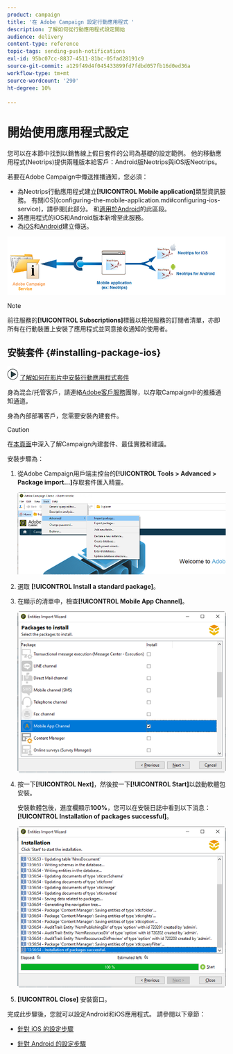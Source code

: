 ```yaml
---
product: campaign
title: '在 Adobe Campaign 設定行動應用程式 '
description: 了解如何從行動應用程式設定開始
audience: delivery
content-type: reference
topic-tags: sending-push-notifications
exl-id: 95bc07cc-8837-4511-81bc-05fad28191c9
source-git-commit: a129f49d4f045433899fd7fdbd057fb16d0ed36a
workflow-type: tm+mt
source-wordcount: '290'
ht-degree: 10%

---
```


# 開始使用應用程式設定

您可以在本節中找到以銷售線上假日套件的公司為基礎的設定範例。 他的移動應用程式(Neotrips)提供兩種版本給客戶：Android版Neotrips與iOS版Neotrips。

若要在Adobe Campaign中傳送推播通知，您必須：

* 為Neotrips行動應用程式建立&#x200B;**[!UICONTROL Mobile application]**&#x200B;類型資訊服務。 有關iOS](configuring-the-mobile-application.md#configuring-ios-service)，請參閱[此部分。 和[適用於Android](configuring-the-mobile-application-android.md#configuring-android-service)的此區段。
* 將應用程式的iOS和Android版本新增至此服務。
* 為[iOS](create-notifications-ios.md)和[Android](create-notifications-android.md)建立傳送。

![](assets/nmac_service_diagram.png)

>[!NOTE]
>
>前往服務的&#x200B;**[!UICONTROL Subscriptions]**&#x200B;標籤以檢視服務的訂閱者清單，亦即所有在行動裝置上安裝了應用程式並同意接收通知的使用者。

## 安裝套件 {#installing-package-ios}

![](assets/do-not-localize/how-to-video.png) [了解如何在影片中安裝行動應用程式套件](https://experienceleague.adobe.com/docs/campaign-classic-learn/tutorials/sending-messages/push-channel/installing-the-mobile-app-channel.html?lang=en#sending-messages)

身為混合/托管客戶，請連絡[Adobe客戶服務](https://helpx.adobe.com/tw/enterprise/admin-guide.html/enterprise/using/support-for-experience-cloud.ug.html)團隊，以存取Campaign中的推播通知通道。

身為內部部署客戶，您需要安裝內建套件。

>[!CAUTION]
>
>在[本頁面](../../installation/using/installing-campaign-standard-packages.md)中深入了解Campaign內建套件、最佳實務和建議。

安裝步驟為：

1. 從Adobe Campaign用戶端主控台的&#x200B;**[!UICONTROL Tools > Advanced > Package import...]**&#x200B;存取套件匯入精靈。

   ![](assets/package_ios.png)

1. 選取 **[!UICONTROL Install a standard package]**。

1. 在顯示的清單中，檢查&#x200B;**[!UICONTROL Mobile App Channel]**。

   ![](assets/package_ios_2.png)

1. 按一下&#x200B;**[!UICONTROL Next]**，然後按一下&#x200B;**[!UICONTROL Start]**&#x200B;以啟動軟體包安裝。

   安裝軟體包後，進度欄顯示&#x200B;**100%**，您可以在安裝日誌中看到以下消息：**[!UICONTROL Installation of packages successful]**。

   ![](assets/package_ios_3.png)

1. **[!UICONTROL Close]** 安裝窗口。

完成此步驟後，您就可以設定Android和iOS應用程式。
請參閱以下章節：

* [針對 iOS 的設定步驟](configuring-the-mobile-application.md)

* [針對 Android 的設定步驟](configuring-the-mobile-application-android.md)
